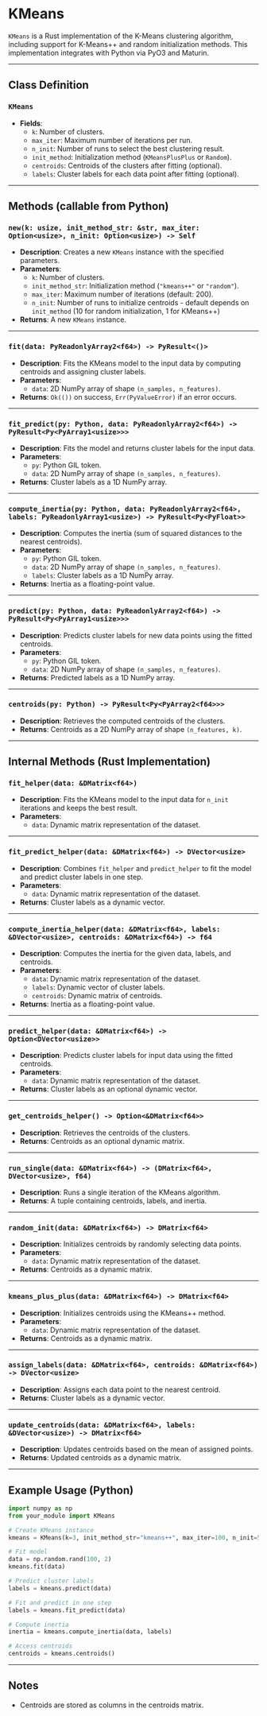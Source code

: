 # KMeans

`KMeans` is a Rust implementation of the K-Means clustering algorithm, including support for K-Means++ and random initialization methods. This implementation integrates with Python via PyO3 and Maturin.

---

## Class Definition

### `KMeans`
- **Fields**:
  - `k`: Number of clusters.
  - `max_iter`: Maximum number of iterations per run.
  - `n_init`: Number of runs to select the best clustering result.
  - `init_method`: Initialization method (`KMeansPlusPlus` or `Random`).
  - `centroids`: Centroids of the clusters after fitting (optional).
  - `labels`: Cluster labels for each data point after fitting (optional).

---

## Methods (callable from Python)

### `new(k: usize, init_method_str: &str, max_iter: Option<usize>, n_init: Option<usize>) -> Self`
- **Description**: Creates a new `KMeans` instance with the specified parameters.
- **Parameters**:
  - `k`: Number of clusters.
  - `init_method_str`: Initialization method (`"kmeans++"` or `"random"`).
  - `max_iter`: Maximum number of iterations (default: 200).
  - `n_init`: Number of runs to initialize centroids - default depends on `init_method` (10 for random initialization, 1 for KMeans++)
- **Returns**: A new `KMeans` instance.

---

### `fit(data: PyReadonlyArray2<f64>) -> PyResult<()>`
- **Description**: Fits the KMeans model to the input data by computing centroids and assigning cluster labels.
- **Parameters**:
  - `data`: 2D NumPy array of shape `(n_samples, n_features)`.
- **Returns**: `Ok(())` on success, `Err(PyValueError)` if an error occurs.

---

### `fit_predict(py: Python, data: PyReadonlyArray2<f64>) -> PyResult<Py<PyArray1<usize>>>`
- **Description**: Fits the model and returns cluster labels for the input data.
- **Parameters**:
  - `py`: Python GIL token.
  - `data`: 2D NumPy array of shape `(n_samples, n_features)`.
- **Returns**: Cluster labels as a 1D NumPy array.

---

### `compute_inertia(py: Python, data: PyReadonlyArray2<f64>, labels: PyReadonlyArray1<usize>) -> PyResult<Py<PyFloat>>`
- **Description**: Computes the inertia (sum of squared distances to the nearest centroids).
- **Parameters**:
  - `py`: Python GIL token.
  - `data`: 2D NumPy array of shape `(n_samples, n_features)`.
  - `labels`: Cluster labels as a 1D NumPy array.
- **Returns**: Inertia as a floating-point value.

---

### `predict(py: Python, data: PyReadonlyArray2<f64>) -> PyResult<Py<PyArray1<usize>>>`
- **Description**: Predicts cluster labels for new data points using the fitted centroids.
- **Parameters**:
  - `py`: Python GIL token.
  - `data`: 2D NumPy array of shape `(n_samples, n_features)`.
- **Returns**: Predicted labels as a 1D NumPy array.

---

### `centroids(py: Python) -> PyResult<Py<PyArray2<f64>>>`
- **Description**: Retrieves the computed centroids of the clusters.
- **Returns**: Centroids as a 2D NumPy array of shape `(n_features, k)`.

---

## Internal Methods (Rust Implementation)

### `fit_helper(data: &DMatrix<f64>)`
- **Description**: Fits the KMeans model to the input data for `n_init` iterations and keeps the best result.
- **Parameters**:
  - `data`: Dynamic matrix representation of the dataset.

---

### `fit_predict_helper(data: &DMatrix<f64>) -> DVector<usize>`
- **Description**: Combines `fit_helper` and `predict_helper` to fit the model and predict cluster labels in one step.
- **Parameters**:
  - `data`: Dynamic matrix representation of the dataset.
- **Returns**: Cluster labels as a dynamic vector.

---

### `compute_inertia_helper(data: &DMatrix<f64>, labels: &DVector<usize>, centroids: &DMatrix<f64>) -> f64`
- **Description**: Computes the inertia for the given data, labels, and centroids.
- **Parameters**:
  - `data`: Dynamic matrix representation of the dataset.
  - `labels`: Dynamic vector of cluster labels.
  - `centroids`: Dynamic matrix of centroids.
- **Returns**: Inertia as a floating-point value.

---

### `predict_helper(data: &DMatrix<f64>) -> Option<DVector<usize>>`
- **Description**: Predicts cluster labels for input data using the fitted centroids.
- **Parameters**:
  - `data`: Dynamic matrix representation of the dataset.
- **Returns**: Cluster labels as an optional dynamic vector.

---

### `get_centroids_helper() -> Option<&DMatrix<f64>>`
- **Description**: Retrieves the centroids of the clusters.
- **Returns**: Centroids as an optional dynamic matrix.

---

### `run_single(data: &DMatrix<f64>) -> (DMatrix<f64>, DVector<usize>, f64)`
- **Description**: Runs a single iteration of the KMeans algorithm.
- **Returns**: A tuple containing centroids, labels, and inertia.

---

### `random_init(data: &DMatrix<f64>) -> DMatrix<f64>`
- **Description**: Initializes centroids by randomly selecting data points.
- **Parameters**:
  - `data`: Dynamic matrix representation of the dataset.
- **Returns**: Centroids as a dynamic matrix.

---

### `kmeans_plus_plus(data: &DMatrix<f64>) -> DMatrix<f64>`
- **Description**: Initializes centroids using the KMeans++ method.
- **Parameters**:
  - `data`: Dynamic matrix representation of the dataset.
- **Returns**: Centroids as a dynamic matrix.

---

### `assign_labels(data: &DMatrix<f64>, centroids: &DMatrix<f64>) -> DVector<usize>`
- **Description**: Assigns each data point to the nearest centroid.
- **Returns**: Cluster labels as a dynamic vector.

---

### `update_centroids(data: &DMatrix<f64>, labels: &DVector<usize>) -> DMatrix<f64>`
- **Description**: Updates centroids based on the mean of assigned points.
- **Returns**: Updated centroids as a dynamic matrix.

---

## Example Usage (Python)

```python
import numpy as np
from your_module import KMeans

# Create KMeans instance
kmeans = KMeans(k=3, init_method_str="kmeans++", max_iter=100, n_init=5)

# Fit model
data = np.random.rand(100, 2)
kmeans.fit(data)

# Predict cluster labels
labels = kmeans.predict(data)

# Fit and predict in one step
labels = kmeans.fit_predict(data)

# Compute inertia
inertia = kmeans.compute_inertia(data, labels)

# Access centroids
centroids = kmeans.centroids()
```

---

## **Notes**

- Centroids are stored as columns in the centroids matrix.